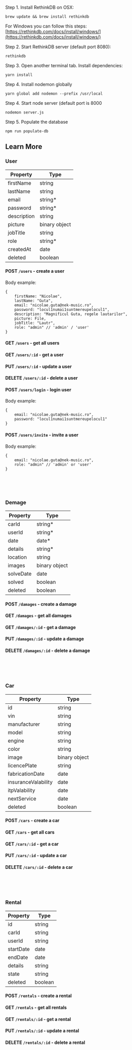 Step 1. Install RethinkDB on OSX:
 ```
 brew update && brew install rethinkdb
 ```
For Windows you can follow this steps: [https://rethinkdb.com/docs/install/windows/](https://rethinkdb.com/docs/install/windows/)
 
Step 2. Start RethinkDB server (default port 8080):
 ```
 rethinkdb
 ```
 
Step 3. Open another terminal tab. Install dependencies:
 ```
 yarn install
 ```
 
Step 4. Install nodemon globally 
```
yarn global add nodemon --prefix /usr/local
``` 
Step 4. Start node server (default port is 8000 
```
nodemon server.js
```

Step 5. Populate the database 
```
npm run populate-db
```

## Learn More 


### User
Property | Type
--- | ---
firstName | string
lastName | string
email | string*
password | string*
description | string
picture | binary object
jobTitle | string
role | string*
createdAt | date
deleted | boolean

#### POST `/users` - create a user
Body example:
```
{
    firstName: "Nicolae",
    lastName: "Guta",
    email: "nicolae.guta@nek-music.ro",
    password: "locul1numai1suntmereupelocul1",
    description: "Magnificul Guta, regele lautarilor",
    picture: File,
    jobTitle: "Lautr",
    role: "admin" // 'admin' / 'user'
}
```
#### GET `/users` - get all users
#### GET `/users/:id` - get a user
#### PUT `/users/:id` - update a user
#### DELETE `/users/:id` - delete a user
#### POST `/users/login` - login user
Body example:
```
{
    email: "nicolae.guta@nek-music.ro",
    password: "locul1numai1suntmereupelocul1"
}
```
#### POST `/users/invite` - invite a user
Body example:
```
{
    email: "nicolae.guta@nek-music.ro",
    role: "admin" // 'admin' or 'user'
}
```
<br/><br/><br/>


### Demage
Property | Type
--- | ---
carId | string*
userId | string*
date | date*
details | string*
location | string
images | binary object
solveDate | date
solved | boolean
deleted | boolean

#### POST `/damages` - create a damage
#### GET `/damages` - get all damages
#### GET `/damages/:id` - get a damage
#### PUT `/damages/:id` - update a damage
#### DELETE `/damages/:id` - delete a damage
<br/><br/><br/>



### Car
Property | Type
--- | ---
id | string
vin | string
manufacturer | string
model | string
engine | string
color | string
image | binary object
licencePlate | string
fabricationDate | date
insuranceValability | date
itpValability | date
nextService | date
deleted | boolean
#### POST `/cars` - create a car
#### GET `/cars` - get all cars
#### GET `/cars/:id` - get a car
#### PUT `/cars/:id` - update a car
#### DELETE `/cars/:id` - delete a car
<br/><br/><br/>



### Rental
Property | Type
--- | ---
id | string
carId | string
userId | string
startDate | date
endDate | date
details | string
state | string
deleted | boolean
#### POST `/rentals` - create a rental
#### GET `/rentals` - get all rentals
#### GET `/rentals/:id` - get a rental
#### PUT `/rentals/:id` - update a rental
#### DELETE `/rentals/:id` - delete a rental